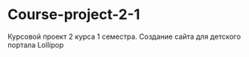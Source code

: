 # Course-project-2-1
Курсовой проект 2 курса 1 семестра. Создание сайта для детского портала Lollipop
